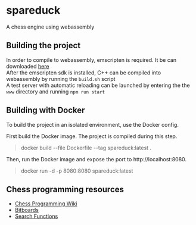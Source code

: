 # spareduck

A chess engine using webassembly

## Building the project

In order to compile to webassembly, emscripten is required. It be can downloaded [here](https://emscripten.org/docs/getting_started/downloads.html)  
After the emscripten sdk is installed, C++ can be compiled into webassembly by running the `build.sh` script  
A test server with automatic reloading can be launched by entering the the `www` directory and running `npm run start`

## Building with Docker

To build the project in an isolated environment, use the Docker config.

First build the Docker image. The project is compiled during this step.

> docker build --file Dockerfile --tag spareduck:latest .

Then, run the Docker image and expose the port to http://localhost:8080.

> docker run -d -p 8080:8080 spareduck:latest

## Chess programming resources

- [Chess Programming Wiki](https://www.chessprogramming.org/Getting_Started)
- [Bitboards](https://en.wikipedia.org/wiki/Bitboard)
- [Search Functions](https://en.wikipedia.org/wiki/Alpha%E2%80%93beta_pruning)

